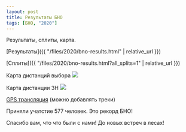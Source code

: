 ```yaml
---
layout: post
title: Результаты БНО
tags: [БНО, "2020"]
---
```


Результаты, сплиты, карта.

[Результаты]({{ "/files/2020/bno-results.html" | relative_url }})

[Сплиты]({{ "/files/2020/bno-results.html?all_splits=1" | relative_url }})

Карта дистанций выбора
![]("/files/2020/map-bno2020-v.png")

Карта дистанции ЗН
![]("/files/2020/map-bno2020-zn.png")

[GPS трансляция](http://viewer.o-gps-center.ru/viewer/event/8521/)
(можно добавлять треки)

Приняли учатстие 577 человек. Это рекорд БНО!

Спасибо вам, что что были с нами! До новых встреч в лесах!

